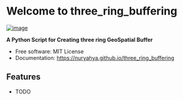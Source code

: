 # Welcome to three_ring_buffering


[![image](https://img.shields.io/pypi/v/three_ring_buffering.svg)](https://pypi.python.org/pypi/three_ring_buffering)


**A Python Script for Creating three ring GeoSpatial Buffer**


-   Free software: MIT License
-   Documentation: <https://nuryahya.github.io/three_ring_buffering>
    

## Features

-   TODO
